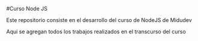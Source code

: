 #Curso Node JS

Este repositorio consiste en el desarrollo del curso de NodeJS de Midudev

Aqui se agregan todos los trabajos realizados en el transcurso del curso